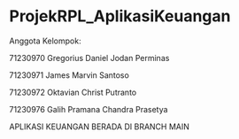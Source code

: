 # ProjekRPL_AplikasiKeuangan

Anggota Kelompok:

71230970 Gregorius Daniel Jodan Perminas

71230971 James Marvin Santoso

71230972 Oktavian Christ Putranto

71230976 Galih Pramana Chandra Prasetya

APLIKASI KEUANGAN BERADA DI BRANCH MAIN
